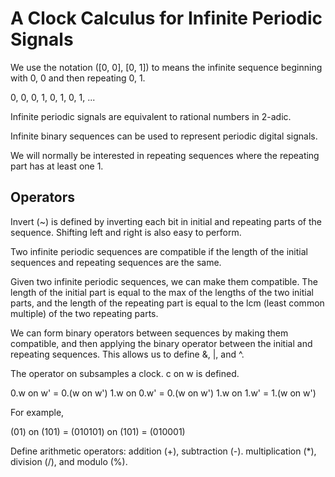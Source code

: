 # A Clock Calculus for Infinite Periodic Signals

We use the notation ([0, 0], [0, 1]) to means the infinite sequence
beginning with 0, 0 and then repeating 0, 1. 

0, 0, 0, 1, 0, 1, 0, 1, ...

Infinite periodic signals are equivalent to rational numbers in 2-adic.

Infinite binary sequences can be used to represent 
periodic digital signals.

We will normally be interested in repeating sequences where the
repeating part has at least one 1.

## Operators

Invert (~) is defined by inverting each bit in initial
and repeating parts of the sequence.
Shifting left and right is also easy to perform.

Two infinite periodic sequences are compatible if the length of the
initial sequences and repeating sequences are the same.

Given two infinite periodic sequences, we can make them compatible.
The length of the initial part is equal to the max of the
lengths of the two initial parts, and the length of the
repeating part is equal to the lcm (least common multiple) of
the two repeating parts.

We can form binary operators between sequences by making them compatible,
and then applying the binary operator between the initial and repeating
sequences. This allows us to define &, |, and ^. 

The operator on subsamples a clock. c on w is defined.

0.w on w' = 0.(w on w')
1.w on 0.w' = 0.(w on w')
1.w on 1.w' = 1.(w on w')

For example,

(01) on (101) = (010101) on (101) = (010001)

Define arithmetic operators: addition (+), subtraction (-).
multiplication (*), division (/), and modulo (%).

